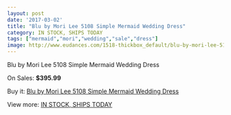 ```yaml
---
layout: post
date: '2017-03-02'
title: "Blu by Mori Lee 5108 Simple Mermaid Wedding Dress"
category: IN STOCK, SHIPS TODAY
tags: ["mermaid","mori","wedding","sale","dress"]
image: http://www.eudances.com/1518-thickbox_default/blu-by-mori-lee-5108-simple-mermaid-wedding-dress.jpg
---
```

Blu by Mori Lee 5108 Simple Mermaid Wedding Dress

On Sales: **$395.99**
<a href="https://www.eudances.com/en/in-stock-ships-today/533-blu-by-mori-lee-5108-simple-mermaid-wedding-dress.html"><amp-img layout="responsive" width="600" height="600" src="//www.eudances.com/1518-thickbox_default/blu-by-mori-lee-5108-simple-mermaid-wedding-dress.jpg" alt="Blu by Mori Lee 5108 Simple Mermaid Wedding Dress 0" /></a>
<a href="https://www.eudances.com/en/in-stock-ships-today/533-blu-by-mori-lee-5108-simple-mermaid-wedding-dress.html"><amp-img layout="responsive" width="600" height="600" src="//www.eudances.com/1519-thickbox_default/blu-by-mori-lee-5108-simple-mermaid-wedding-dress.jpg" alt="Blu by Mori Lee 5108 Simple Mermaid Wedding Dress 1" /></a>

Buy it: [Blu by Mori Lee 5108 Simple Mermaid Wedding Dress](https://www.eudances.com/en/in-stock-ships-today/533-blu-by-mori-lee-5108-simple-mermaid-wedding-dress.html "Blu by Mori Lee 5108 Simple Mermaid Wedding Dress")

View more: [IN STOCK, SHIPS TODAY](https://www.eudances.com/en/5-in-stock-ships-today "IN STOCK, SHIPS TODAY")